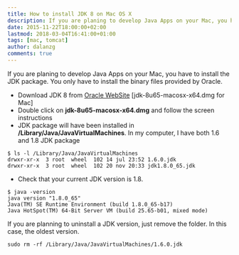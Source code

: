 ```yaml
---
title: How to install JDK 8 on Mac OS X
description: If you are planing to develop Java Apps on your Mac, you have to install the JDK package. You only have to install the binary files provided by Oracle.
date: 2015-11-22T18:00:00+02:00
lastmod: 2018-03-04T16:41:00+01:00
tags: [mac, tomcat]
author: dalanzg
comments: true
---
```


If you are planing to develop Java Apps on your Mac, you have to install the JDK package. You only have to install the binary files provided by Oracle.

- Download JDK 8 from [Oracle WebSite](http://www.oracle.com/technetwork/java/javase/downloads/index.html) [jdk-8u65-macosx-x64.dmg for Mac]
- Double click on **jdk-8u65-macosx-x64.dmg** and follow the screen instructions
- JDK package will have been installed in **/Library/Java/JavaVirtualMachines**. In my computer, I have both 1.6 and 1.8 JDK package

```terminal
$ ls -l /Library/Java/JavaVirtualMachines
drwxr-xr-x  3 root  wheel  102 14 jul 23:52 1.6.0.jdk
drwxr-xr-x  3 root  wheel  102 20 nov 20:33 jdk1.8.0_65.jdk
```

- Check that your current JDK version is 1.8.

```terminal
$ java -version
java version "1.8.0_65"
Java(TM) SE Runtime Environment (build 1.8.0_65-b17)
Java HotSpot(TM) 64-Bit Server VM (build 25.65-b01, mixed mode)
```

If you are planning to uninstall a JDK version, just remove the folder. In this case, the oldest version.

```terminal
sudo rm -rf /Library/Java/JavaVirtualMachines/1.6.0.jdk
```

